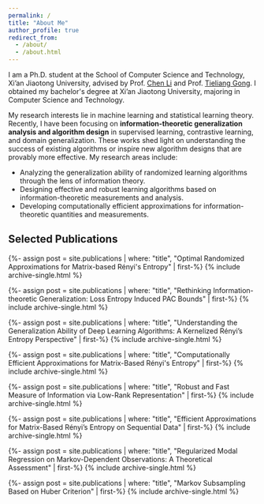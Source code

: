 ```yaml
---
permalink: /
title: "About Me"
author_profile: true
redirect_from: 
  - /about/
  - /about.html
---
```


I am a Ph.D. student at the School of Computer Science and Technology, Xi’an Jiaotong University, advised by Prof. [Chen Li](https://chenli.group/) and Prof. [Tieliang Gong](https://gong-tl.github.io/). I obtained my bachelor's degree at Xi’an Jiaotong University, majoring in Computer Science and Technology.

My research interests lie in machine learning and statistical learning theory. Recently, I have been focusing on **information-theoretic generalization analysis and algorithm design** in supervised learning, contrastive learning, and domain generalization. These works shed light on understanding the success of existing algorithms or inspire new algorithm designs that are provably more effective. My research areas include:

* Analyzing the generalization ability of randomized learning algorithms through the lens of information theory.
* Designing effective and robust learning algorithms based on information-theoretic measurements and analysis.
* Developing computationally efficient approximations for information-theoretic quantities and measurements.

## Selected Publications

{%- assign post = site.publications | where: "title", "Optimal Randomized Approximations for Matrix-based Rényi's Entropy" | first-%}
{% include archive-single.html %}

{%- assign post = site.publications | where: "title", "Rethinking Information-theoretic Generalization: Loss Entropy Induced PAC Bounds" | first-%}
{% include archive-single.html %}

{%- assign post = site.publications | where: "title", "Understanding the Generalization Ability of Deep Learning Algorithms: A Kernelized Rényi’s Entropy Perspective" | first-%}
{% include archive-single.html %}

{%- assign post = site.publications | where: "title", "Computationally Efficient Approximations for Matrix-Based Rényi's Entropy" | first-%}
{% include archive-single.html %}

{%- assign post = site.publications | where: "title", "Robust and Fast Measure of Information via Low-Rank Representation" | first-%}
{% include archive-single.html %}

{%- assign post = site.publications | where: "title", "Efficient Approximations for Matrix-Based Rényi’s Entropy on Sequential Data" | first-%}
{% include archive-single.html %}

{%- assign post = site.publications | where: "title", "Regularized Modal Regression on Markov-Dependent Observations: A Theoretical Assessment" | first-%}
{% include archive-single.html %}

{%- assign post = site.publications | where: "title", "Markov Subsampling Based on Huber Criterion" | first-%}
{% include archive-single.html %}
